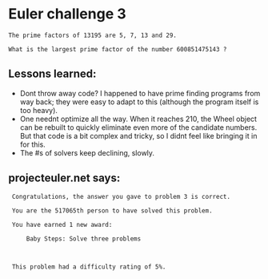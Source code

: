 # Euler challenge 3

``` 
The prime factors of 13195 are 5, 7, 13 and 29.

What is the largest prime factor of the number 600851475143 ?

```

## Lessons learned:
* Dont throw away code? I happened to have prime finding programs from way back; they were easy to adapt to this (although the program itself is too heavy).
* One neednt optimize all the way.  When it reaches 210, the Wheel object can be rebuilt to quickly eliminate even more of the candidate numbers.  But that code is a bit complex and tricky, so I didnt feel like bringing it in for this.
* The #s of solvers keep declining, slowly.

## projecteuler.net says:

```
 Congratulations, the answer you gave to problem 3 is correct.
 
 You are the 517065th person to have solved this problem.
 
 You have earned 1 new award:
 
     Baby Steps: Solve three problems
 
 
 
 This problem had a difficulty rating of 5%.
```
